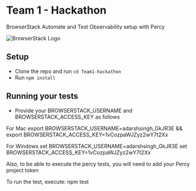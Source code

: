 # Team 1 - Hackathon

BrowserStack Automate and Test Observability setup with Percy

![BrowserStack Logo](https://d98b8t1nnulk5.cloudfront.net/production/images/layout/logo-header.png?1469004780)

## Setup

* Clone the repo and run `cd Team1-hackathon`
* Run `npm install`

## Running your tests

- Provide your BROWSERSTACK_USERNAME and BROWSERSTACK_ACCESS_KEY as follows

For Mac
export BROWSERSTACK_USERNAME=adarshsingh_GkJR3E && export BROWSERSTACK_ACCESS_KEY=1vCozpaWJZyz2wY7t2Xx

For Windows
set BROWSERSTACK_USERNAME=adarshsingh_GkJR3E
set BROWSERSTACK_ACCESS_KEY=1vCozpaWJZyz2wY7t2Xx

Also, to be able to execute the percy tests, you will need to add your Percy project token


To run the test, execute:
npm test
